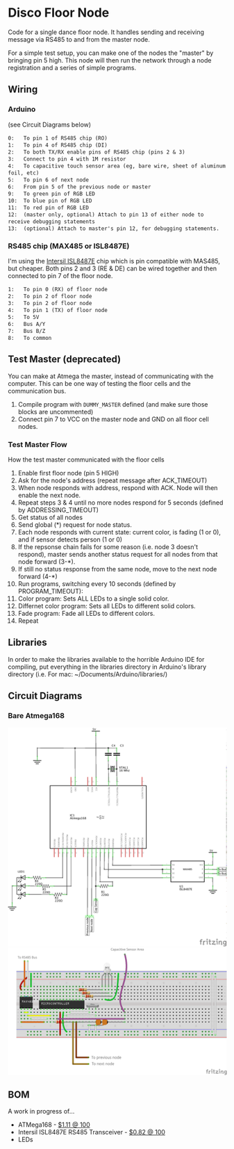 Disco Floor Node
================

Code for a single dance floor node. It handles sending and
receiving message via RS485 to and from the master node.

For a simple test setup, you can make one of the nodes the "master"
by bringing pin 5 high. This node will then run the network through
a node registration and a series of simple programs.

## Wiring

### Arduino

(see Circuit Diagrams below)

```
0:   To pin 1 of RS485 chip (RO)
1:   To pin 4 of RS485 chip (DI)
2:   To both TX/RX enable pins of RS485 chip (pins 2 & 3)
3:   Connect to pin 4 with 1M resistor
4:   To capacitive touch sensor area (eg, bare wire, sheet of aluminum foil, etc)
5:   To pin 6 of next node
6:   From pin 5 of the previous node or master
9:   To green pin of RGB LED
10:  To blue pin of RGB LED
11:  To red pin of RGB LED
12:  (master only, optional) Attach to pin 13 of either node to receive debugging statements
13:  (optional) Attach to master's pin 12, for debugging statements.
```

### RS485 chip (MAX485 or ISL8487E)

I'm using the [Intersil ISL8487E](http://www.digikey.com/product-detail/en/ISL8487EIBZ/ISL8487EIBZ-ND/1034816) chip
which is pin compatible with MAS485, but cheaper. Both pins 2 and 3 (RE & DE) can be wired together and then connected
to pin 7 of the floor node.

```
1:   To pin 0 (RX) of floor node
2:   To pin 2 of floor node
3:   To pin 2 of floor node
4:   To pin 1 (TX) of floor node
5:   To 5V
6:   Bus A/Y
7:   Bus B/Z
8:   To common
```

## Test Master (deprecated)

You can make at Atmega the master, instead of communicating with the computer. This can be one way of testing the floor cells and the communication bus.

1. Compile program with `DUMMY_MASTER` defined (and make sure those blocks are uncommented)
2. Connect pin 7 to VCC on the master node and GND on all floor cell nodes.

### Test Master Flow

How the test master communicated with the floor cells

1. Enable first floor node (pin 5 HIGH)
2. Ask for the node's address (repeat message after ACK_TIMEOUT)
3. When node responds with address, respond with ACK. Node will then enable the next node.
4. Repeat steps 3 & 4 until no more nodes respond for 5 seconds (defined by ADDRESSING_TIMEOUT)
5. Get status of all nodes
  1. Send global (*) request for node status.
  2. Each node responds with current state: current color, is fading (1 or 0), and if sensor detects person (1 or 0)
  3. If the repsonse chain fails for some reason (i.e. node 3 doesn't respond), master sends another status
     request for all nodes from that node forward (3-*).
  4. If still no status response from the same node, move to the next node forward (4-*)
6. Run programs, switching every 10 seconds (defined by PROGRAM_TIMEOUT):
  1. Color program: Sets ALL LEDs to a single solid color.
  2. Differnet color program: Sets all LEDs to different solid colors.
  3. Fade program: Fade all LEDs to different colors.
  4. Repeat

## Libraries

In order to make the libraries available to the horrible Arduino IDE for compiling, put everything in the libraries directory
in Arduino's library directory (i.e. For mac: ~/Documents/Arduino/libraries/)

## Circuit Diagrams

### Bare Atmega168
![Schematic](/Arduino/DiscoFloorNode/circuit/DiscoFloor_schem.png)
![BreadBoard](/Arduino/DiscoFloorNode/circuit/DiscoFloor_breadboard.png)

## BOM

A work in progress of...

 * ATMega168 - [$1.11 @ 100](http://www.mouser.com/ProductDetail/Atmel/ATMEGA168PB-AU/?qs=sGAEpiMZZMu9ReDVvI6ax8DxQ%252bQivSYSPREPHokDdWBsFWHIf38bWQ%3d%3d)
 * Intersil ISL8487E RS485 Transceiver - [$0.82 @ 100](http://www.digikey.com/product-detail/en/ISL8487EIBZ/ISL8487EIBZ-ND/1034816)
 * LEDs
